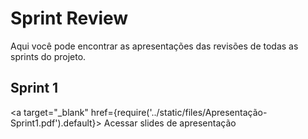 # Sprint Review

Aqui você pode encontrar as apresentações das revisões de todas as sprints do projeto.

## Sprint 1

<a target="\_blank" href={require('../static/files/Apresentação-Sprint1.pdf').default}> Acessar slides de apresentação </a>

